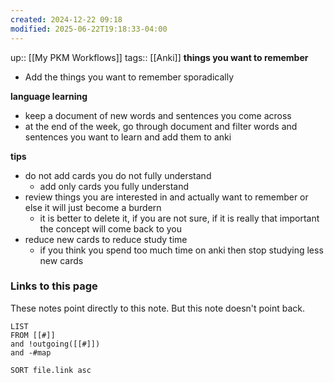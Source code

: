 ```yaml
---
created: 2024-12-22 09:18
modified: 2025-06-22T19:18:33-04:00
---
```

up:: [[My PKM Workflows]] 
tags:: [[Anki]]
**things you want to remember**
- Add the things you want to remember sporadically

**language learning**
- keep a document of new words and sentences you come across
- at the end of the week, go through document and filter words and sentences you want to learn and add them to anki


**tips**
- do not add cards you do not fully understand
	- add only cards you fully understand
- review things you are interested in and actually want to remember or else it will just become a burdern
	- it is better to delete it, if you are not sure, if it is really that important the concept will come back to you
- reduce new cards to reduce study time
	- if you think you spend too much time on anki then stop studying less new cards
### Links to this page
These notes point directly to this note. But this note doesn't point back.
```dataview
LIST
FROM [[#]]
and !outgoing([[#]])
and -#map

SORT file.link asc
```
